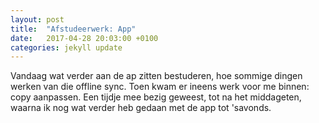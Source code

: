 ```yaml
---
layout: post
title:  "Afstudeerwerk: App"
date:   2017-04-28 20:03:00 +0100
categories: jekyll update
---
```

Vandaag wat verder aan de ap zitten bestuderen, hoe sommige dingen werken van die offline sync. Toen kwam er ineens werk voor me binnen: copy aanpassen. Een tijdje mee bezig geweest, tot na het middageten, waarna ik nog wat verder heb gedaan met de app tot 'savonds.